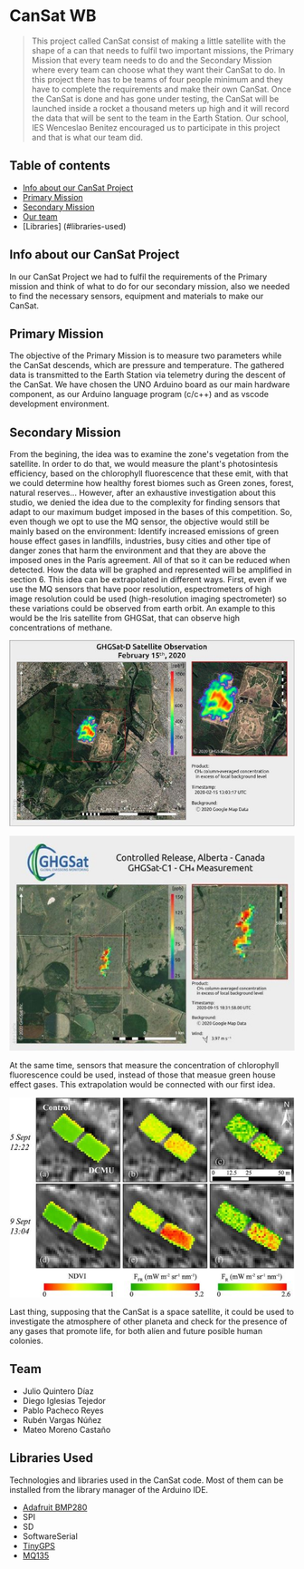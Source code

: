 ﻿# CanSat WB
> This project called CanSat consist of making a little satellite with the shape of a can that needs to fulfil two important missions, the Primary Mission that every team needs to do and the Secondary Mission where every team can choose what they want their CanSat to do. In this project there has to be teams of four people minimum and they have to complete the requirements and make their own CanSat. Once the CanSat is done and has gone under testing, the CanSat will be launched inside a rocket a thousand meters up high and it will record the data that will be sent to the team in the Earth Station. Our school, IES Wenceslao Benitez encouraged us to participate in this project and that is what our team did.

## Table of contents
* [Info about our CanSat Project](#info-about-our-CanSat-Project)
* [Primary Mission](#primary-mission)
* [Secondary Mission](#secondary-mission)
* [Our team](#team)
* [Libraries] (#libraries-used)


## Info about our CanSat Project
In our CanSat Project we had to fulfil the requirements of the Primary mission and think of what to do for our secondary mission, also we needed to find the necessary sensors, equipment and materials to make our CanSat.

## Primary Mission
The objective of the Primary Mission is to measure two parameters while the CanSat descends, which are pressure and temperature. The gathered data is transmitted to the Earth Station via telemetry during the descent of the CanSat. We have chosen the UNO Arduino board as our main hardware component, as our Arduino language program (c/c++) and as vscode development environment.

## Secondary Mission
From the begining, the idea was to examine the zone's vegetation from the satellite. In order to do that, we would measure the plant's photosintesis efficiency, based on the chlorophyll fluorescence that these emit, with that we could determine how healthy forest biomes such as Green zones, forest, natural reserves... However, after an exhaustive investigation about this studio, we denied the idea due to the complexity for finding sensors that adapt to our maximum budget imposed in the bases of this competition. So, even though we opt to use the MQ sensor, the objective would still be mainly based on the environment: Identify increased emissions of green house effect gases in landfills, industries, busy cities and other tipe of danger zones that harm the environment and that they are above the imposed ones in the París agreement. All of that so it can be reduced when detected. How the data will be graphed and represented will be amplified in section 6.
This idea can be extrapolated in different ways. First, even if we use the MQ sensors that have poor resolution, espectrometers of high image resolution could be used (high-resolution imaging spectrometer) so these variations could be observed from earth orbit. An example to this would be the Iris satellite from GHGSat, that can observe high concentrations of methane.

![Methane 1](./img/Methane.jpg)

![Methane 2](./img/Methane2.jpg)

At the same time, sensors that measure the concentration of chlorophyll fluorescence could be used, instead of those that measue green house effect gases. This extrapolation would be connected with our first idea.

![Clorophyll](./img/Clorophyll.jpg)

Last thing, supposing that the CanSat is a space satellite, it could be used to investigate the atmosphere of other planeta and check for the presence of any gases that promote life, for both alíen and future posible human colonies.

## Team
* Julio Quintero Díaz
* Diego Iglesias Tejedor
* Pablo Pacheco Reyes
* Rubén Vargas Núñez
* Mateo Moreno Castaño

## Libraries Used
Technologies and libraries used in the CanSat code. Most of them can be installed from the library manager of the Arduino IDE.
* [Adafruit BMP280](https://github.com/adafruit/Adafruit_BMP280_Library)
* SPI 
* SD 
* SoftwareSerial
* [TinyGPS](https://github.com/mikalhart/TinyGPS)
* [MQ135](https://github.com/GeorgK/MQ135)
